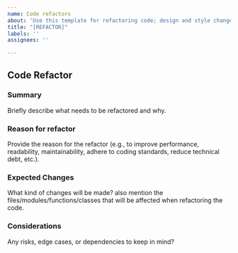 ```yaml
---
name: Code refactors
about: 'Use this template for refactoring code; design and style changes. '
title: "[REFACTOR]"
labels: ''
assignees: ''

---
```


## Code Refactor

### Summary
Briefly describe what needs to be refactored and why.

### Reason for refactor
Provide the reason for the refactor (e.g., to improve performance, readability, maintainability, adhere to coding standards, reduce technical debt, etc.).

###  Expected Changes
What kind of changes will be made? also mention the files/modules/functions/classes that will be affected when refactoring the code.

### Considerations
Any risks, edge cases, or dependencies to keep in mind?
